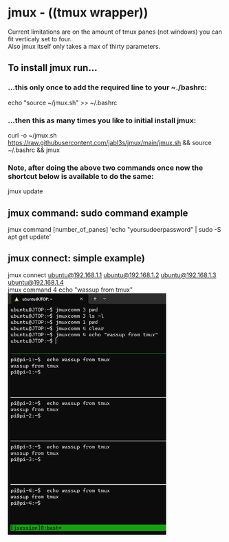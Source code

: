 # jmux - ((tmux wrapper)) 
Current limitations are on the amount of tmux panes (not windows) you can fit verticaly set to four.  
Also jmux itself only takes a max of thirty parameters.  


## To install jmux run...
### ...this only once to add the required line to your ~./bashrc:
echo "source ~/jmux.sh" >> ~/.bashrc
### ...then this as many times you like to initial install jmux:
curl -o ~/jmux.sh https://raw.githubusercontent.com/jabl3s/jmux/main/jmux.sh && source ~/.bashrc && jmux  
### Note, after doing the above two commands once now the shortcut below is available to do the same:
jmux update
## jmux command: sudo command example
jmux command [number_of_panes] 'echo "yoursudoerpassword" | sudo -S apt get update'
## jmux connect: simple example)
jmux connect ubuntu@192.168.1.1 ubuntu@192.168.1.2 ubuntu@192.168.1.3 ubuntu@192.168.1.4  
jmux command 4 echo "wassup from tmux"    
![Alt text](/assets/images/image-1.png)  
  





